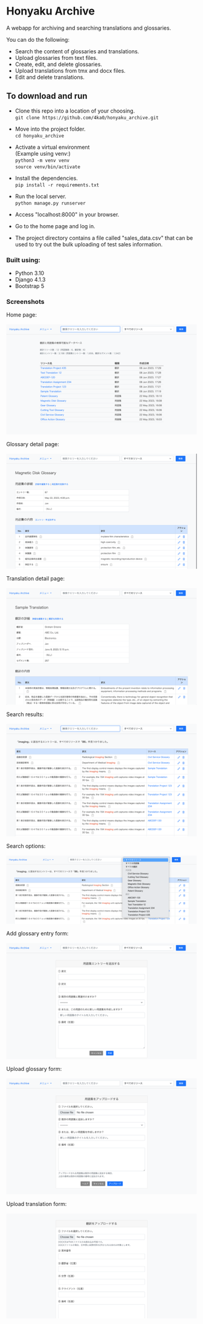 # Honyaku Archive

A webapp for archiving and searching translations and glossaries.

You can do the following:
* Search the content of glossaries and translations.
* Upload glossaries from text files.
* Create, edit, and delete glossaries.
* Upload translations from tmx and docx files.
* Edit and delete translations.

## To download and run

* Clone this repo into a location of your choosing.<br>
`git clone https://github.com/4ka0/honyaku_archive.git`

* Move into the project folder.<br>
`cd honyaku_archive`

* Activate a virtual environment<br>
(Example using venv:)<br>
`python3 -m venv venv`<br>
`source venv/bin/activate`

* Install the dependencies.<br>
`pip install -r requirements.txt`

* Run the local server.<br>
`python manage.py runserver`

* Access "localhost:8000" in your browser.<br>

* Go to the home page and log in.<br>

* The project directory contains a file called "sales_data.csv" that can be used to try out the bulk uploading of test sales information.

### Built using:

* Python 3.10
* Django 4.1.3
* Bootstrap 5

### Screenshots

Home page:</br></br>
<img src="screenshots/home.png"></br>

Glossary detail page:</br></br>
<img src="screenshots/glossary-detail.png"></br>

Translation detail page:</br></br>
<img src="screenshots/translation-detail.png"></br>

Search results:</br></br>
<img src="screenshots/search-results.png"></br>

Search options:</br></br>
<img src="screenshots/dropdown.png"></br>

Add glossary entry form:</br></br>
<img src="screenshots/add-entry.png"></br>

Upload glossary form:</br></br>
<img src="screenshots/glossary-upload.png"></br>

Upload translation form:</br></br>
<img src="screenshots/translation-upload.png"></br>
